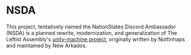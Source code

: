 # NSDA
This project, tentatively named the NationStates Discord Ambassador (NSDA) is a planned rewrite, modernization, and generalization of The Leftist Assembly's [unity-machine project](https://github.com/TheScootz/unity-machine), originally written by Nottinhaps and maintained by New Arkados.
